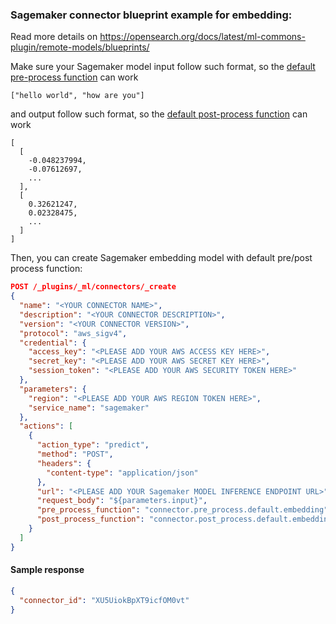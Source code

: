 ### Sagemaker connector blueprint example for embedding:

Read more details on https://opensearch.org/docs/latest/ml-commons-plugin/remote-models/blueprints/

Make sure your Sagemaker model input follow such format, so the [default pre-process function](https://opensearch.org/docs/latest/ml-commons-plugin/remote-models/blueprints/#preprocessing-function) can work
```
["hello world", "how are you"]
```
and output follow such format, so the [default post-process function](https://opensearch.org/docs/latest/ml-commons-plugin/remote-models/blueprints/#post-processing-function) can work
```
[
  [
    -0.048237994,
    -0.07612697,
    ...
  ],
  [
    0.32621247,
    0.02328475,
    ...
  ]
]
```

Then, you can create Sagemaker embedding model with default pre/post process function:
```json
POST /_plugins/_ml/connectors/_create
{
  "name": "<YOUR CONNECTOR NAME>",
  "description": "<YOUR CONNECTOR DESCRIPTION>",
  "version": "<YOUR CONNECTOR VERSION>",
  "protocol": "aws_sigv4",
  "credential": {
    "access_key": "<PLEASE ADD YOUR AWS ACCESS KEY HERE>",
    "secret_key": "<PLEASE ADD YOUR AWS SECRET KEY HERE>",
    "session_token": "<PLEASE ADD YOUR AWS SECURITY TOKEN HERE>"
  },
  "parameters": {
    "region": "<PLEASE ADD YOUR AWS REGION TOKEN HERE>",
    "service_name": "sagemaker"
  },
  "actions": [
    {
      "action_type": "predict",
      "method": "POST",
      "headers": {
        "content-type": "application/json"
      },
      "url": "<PLEASE ADD YOUR Sagemaker MODEL INFERENCE ENDPOINT URL>",
      "request_body": "${parameters.input}",
      "pre_process_function": "connector.pre_process.default.embedding",
      "post_process_function": "connector.post_process.default.embedding" \\ remove this parameter for sparse_encoding SageMaker endpoint
    }
  ]
}
```

#### Sample response
```json
{
  "connector_id": "XU5UiokBpXT9icfOM0vt"
}
```

